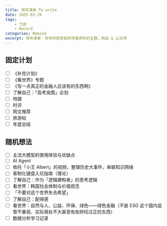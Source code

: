 ```yaml
---
title: 待写清单 To write
date: 2025-03-29
tags: 
	- 弋说
	- Record
categories: Remind
excerpt: 待写清单：写作时感觉有的写值得写的主题，网站 & 公众号
---
```



## 固定计划
- [ ] 《补完计划》
- [ ] 《看世界》专题
- [ ] 《写一点真正的金融人应该有的东西啊》
- [ ] 了解自己：「高考突围」企划
- [ ] 特摄
- [ ] 时评
- [ ] 网文推荐
- [ ] 旅游帖
- [ ] 年度总结

## 随机想法
- [ ] 主流大模型的使用体验与优缺点
- [ ] AI Agent
- [ ] 依托「小王 Albert」的视频，整理历史大事件，串联知识网络
- [ ] 客制化键盘入坑指南（理论）
- [ ] 了解自己：作为「逻辑建构者」的思考逻辑
- [ ] 看世界：韩国社会体制与价值观念
- [ ] 「不要对这个世界失去希望」
- [ ] 了解自己：配得感
- [ ] 看世界：自然与人、公益、环保、绿色——绿色金融（不是 ESG 这个国内监管不重视、实际用处不大甚至有些矫枉过正的东西）
- [ ] 数据分析学习记录
